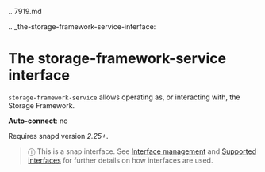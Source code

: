 .. 7919.md

.. _the-storage-framework-service-interface:

# The storage-framework-service interface

`storage-framework-service` allows operating as, or interacting with, the Storage Framework.

**Auto-connect**: no

Requires snapd version _2.25+_.

> ⓘ  This is a snap interface. See [Interface management](/t/interface-management/6154) and [Supported interfaces](/t/supported-interfaces/7744) for further details on how interfaces are used.